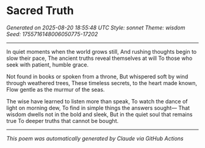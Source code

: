 # Sacred Truth

*Generated on 2025-08-20 18:55:48 UTC*
*Style: sonnet*
*Theme: wisdom*
*Seed: 1755716148006050775-17202*

---

In quiet moments when the world grows still,
And rushing thoughts begin to slow their pace,
The ancient truths reveal themselves at will
To those who seek with patient, humble grace.

Not found in books or spoken from a throne,
But whispered soft by wind through weathered trees,
These timeless secrets, to the heart made known,
Flow gentle as the murmur of the seas.

The wise have learned to listen more than speak,
To watch the dance of light on morning dew,
To find in simple things the answers sought—
That wisdom dwells not in the bold and sleek,
But in the quiet soul that remains true
To deeper truths that cannot be bought.

---

*This poem was automatically generated by Claude via GitHub Actions*